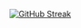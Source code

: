 [![GitHub Streak](https://streak-stats.demolab.com?user=YanishR&theme=radical&hide_border=true&border_radius=4.7&date_format=j%20M%5B%20Y%5D&card_width=600)](https://git.io/streak-stats)
